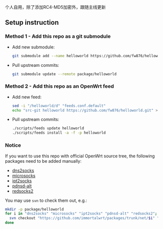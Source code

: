 个人自用，除了添加RC4-MD5加密外，跟随主线更新
## Setup instruction

### Method 1 - Add this repo as a git submodule

- Add new submodule:

  ```bash
  git submodule add --name helloworld https://github.com/fw876/helloworld.git package/helloworld
  ```

- Pull upstream commits:

  ```bash
  git submodule update --remote package/helloworld
  ```

### Method 2 - Add this repo as an OpenWrt feed

- Add new feed:

  ```bash
  sed -i "/helloworld/d" "feeds.conf.default"
  echo "src-git helloworld https://github.com/fw876/helloworld.git" >> "feeds.conf.default"
  ```

- Pull upstream commits:

  ```bash
  ./scripts/feeds update helloworld
  ./scripts/feeds install -a -f -p helloworld
  ```

### Notice

If you want to use this repo with official OpenWrt source tree, the following packages need to be added manually:

- [dns2socks](https://github.com/immortalwrt/packages/tree/master/net/dns2socks)
- [microsocks](https://github.com/immortalwrt/packages/tree/master/net/microsocks)
- [ipt2socks](https://github.com/immortalwrt/packages/tree/master/net/ipt2socks)
- [pdnsd-alt](https://github.com/immortalwrt/packages/tree/master/net/pdnsd-alt)
- [redsocks2](https://github.com/immortalwrt/packages/tree/master/net/redsocks2)

You may use `svn` to check them out, e.g.:

```bash
mkdir -p package/helloworld
for i in "dns2socks" "microsocks" "ipt2socks" "pdnsd-alt" "redsocks2"; do \
  svn checkout "https://github.com/immortalwrt/packages/trunk/net/$i" "package/helloworld/$i"; \
done
```
